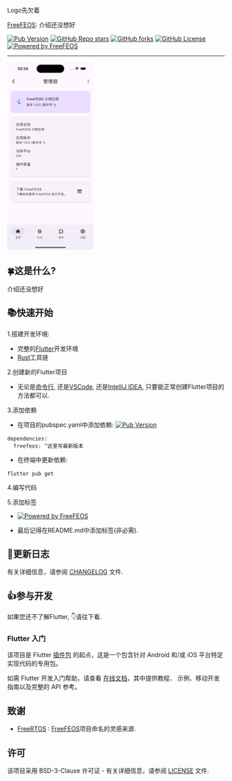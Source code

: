 
Logo先欠着


[FreeFEOS](https://pub.dev/packages/freefeos): 介绍还没想好


[![Pub Version](https://img.shields.io/pub/v/freefeos?include_prereleases&style=flat-square&logo=dart&logoColor=white&label=Pub&color=blue)](https://pub.dev/packages/freefeos)
[![GitHub Repo stars](https://img.shields.io/github/stars/FreeFEOS/FreeFEOS?style=flat-square&logo=github&logoColor=white&label=Stars&color=blue)](https://github.com/FreeFEOS/FreeFEOS)
[![GitHub forks](https://img.shields.io/github/forks/FreeFEOS/FreeFEOS?style=flat-square&logo=github&logoColor=white&label=Forks&color=blue)](https://github.com/FreeFEOS/FreeFEOS/fork)
[![GitHub License](https://img.shields.io/github/license/FreeFEOS/FreeFEOS?style=flat-square&logo=github&logoColor=white&label=License)](https://github.com/FreeFEOS/FreeFEOS/blob/master/LICENSE)
[![Powered by FreeFEOS](https://img.shields.io/badge/Powered_by-FreeFEOS-deeppink?style=flat-square&logo=flutter&logoColor=white)](https://github.com/FreeFEOS/FreeFEOS)

---

[<img src="https://raw.githubusercontent.com/FreeFEOS/FreeFEOS/master/screenshot.png" width="200">](https://raw.githubusercontent.com/FreeFEOS/FreeFEOS/master/screenshot.png)

## 🍀这是什么?

介绍还没想好

## 📚快速开始

1.搭建开发环境:
  
* 完整的[Flutter](https://docs.flutter.dev/get-started/install)开发环境
* [Rust](https://www.rust-lang.org/tools/install)工具链

2.创建新的Flutter项目

* 无论是[命令行](), 还是[VSCode](), 还是[IntelliJ IDEA](), 只要能正常创建Flutter项目的方法都可以.

3.添加依赖

* 在项目的pubspec.yaml中添加依赖:
[![Pub Version](https://img.shields.io/pub/v/freefeos?include_prereleases&style=flat-square&logo=dart&logoColor=white&label=Pub&color=blue)](https://pub.dev/packages/freefeos)
```
dependencies:
  freefeos: ^这里写最新版本
```
* 在终端中更新依赖:
```
flutter pub get
```

4.编写代码

5.添加标签

* [![Powered by FreeFEOS](https://img.shields.io/badge/Powered_by-FreeFEOS-deeppink?style=flat-square&logo=flutter&logoColor=white)](https://github.com/FreeFEOS/FreeFEOS)

* 最后记得在README.md中添加标签(非必需).

## 📔更新日志

有关详细信息，请参阅 [CHANGELOG](https://github.com/FreeFEOS/FreeFEOS/blob/master/CHANGELOG.md) 文件.

## 👍参与开发

如果您还不了解Flutter, 👇请往下看.

### Flutter 入门

该项目是 Flutter
[插件包](https://flutter.dev/developing-packages/)
的起点，这是一个包含针对 Android 和/或 iOS 平台特定实现代码的专用包。

如需 Flutter 开发入门帮助，请查看
[在线文档](https://flutter.dev/docs)，其中提供教程、
示例、移动开发指南以及完整的 API 参考。

## 致谢

* [FreeRTOS]() : [FreeFEOS]()项目命名的灵感来源.

## 许可
该项目采用 BSD-3-Clause 许可证 - 有关详细信息，请参阅 [LICENSE](https://github.com/FreeFEOS/FreeFEOS/blob/master/LICENSE) 文件.